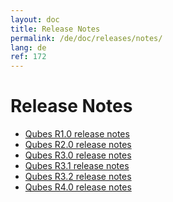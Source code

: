 ```yaml
---
layout: doc
title: Release Notes
permalink: /de/doc/releases/notes/
lang: de
ref: 172
---
```


Release Notes
=============

 * [Qubes R1.0 release notes](/de/doc/releases/1.0/release-notes/)
 * [Qubes R2.0 release notes](/de/doc/releases/2.0/release-notes/)
 * [Qubes R3.0 release notes](/de/doc/releases/3.0/release-notes/)
 * [Qubes R3.1 release notes](/de/doc/releases/3.1/release-notes/)
 * [Qubes R3.2 release notes](/de/doc/releases/3.2/release-notes/)
 * [Qubes R4.0 release notes](/de/doc/releases/4.0/release-notes/)

